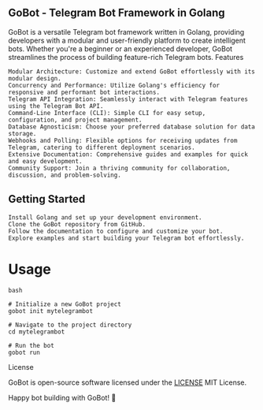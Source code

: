 ## GoBot - Telegram Bot Framework in Golang

GoBot is a versatile Telegram bot framework written in Golang, providing developers with a modular and user-friendly platform to create intelligent bots. Whether you're a beginner or an experienced developer, GoBot streamlines the process of building feature-rich Telegram bots.
Features

    Modular Architecture: Customize and extend GoBot effortlessly with its modular design.
    Concurrency and Performance: Utilize Golang's efficiency for responsive and performant bot interactions.
    Telegram API Integration: Seamlessly interact with Telegram features using the Telegram Bot API.
    Command-Line Interface (CLI): Simple CLI for easy setup, configuration, and project management.
    Database Agnosticism: Choose your preferred database solution for data storage.
    Webhooks and Polling: Flexible options for receiving updates from Telegram, catering to different deployment scenarios.
    Extensive Documentation: Comprehensive guides and examples for quick and easy development.
    Community Support: Join a thriving community for collaboration, discussion, and problem-solving.

## Getting Started

    Install Golang and set up your development environment.
    Clone the GoBot repository from GitHub.
    Follow the documentation to configure and customize your bot.
    Explore examples and start building your Telegram bot effortlessly.

# Usage

    bash

    # Initialize a new GoBot project
    gobot init mytelegrambot

    # Navigate to the project directory
    cd mytelegrambot

    # Run the bot
    gobot run

License

GoBot is open-source software licensed under the [LICENSE](LICENSE) MIT License.

Happy bot building with GoBot! 🚀
